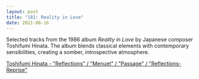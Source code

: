 ```yaml
---
layout: post  
title: "181: Reality in Love"  
date: 2021-06-16  
---
```


Selected tracks from the 1986 album *Reality in Love* by Japanese composer Toshifumi Hinata. The album blends classical elements with contemporary sensibilities, creating a somber, introspective atmosphere.

[Toshifumi Hinata - "Reflections" / "Menuet" / "Passage" / "Reflections-Reprise"](https://youtu.be/v_s3h1CS-c4)
